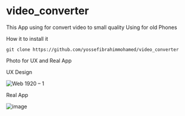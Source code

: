 # video_converter
 
This App using for convert video to small quality Using for old Phones

How it to install it

```
git clone https://github.com/yossefibrahimmohamed/video_converter
```

Photo for UX and Real App

UX Design 

![Web 1920 – 1](https://github.com/user-attachments/assets/bb7272c0-ea7d-45ae-9525-9dacb37fa967)

Real App

![image](https://github.com/user-attachments/assets/9d78d8c9-1ad5-4c33-85a8-e9d10bf86bce)

